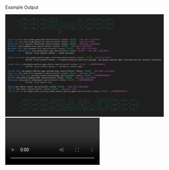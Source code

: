 Example Output

<img src="https://raw.githubusercontent.com/killuhwhale/appium/main/src/images/readme/demo_output.png?sanitize=true&raw=true" />
<video src="https://drive.google.com/open?id=1kztEqXsqcLiEa24NN3vr3_ddeH0D0re4&authuser=0&usp=drive_link" />


Prep work for Chromebook:
- DUT
    - Install Accounts for testing.
- Host device
    - Setup environment
        - bash ins_and_stu.sh
        - bash setup.sh
    - python3 main.py 192.168.0.143:5555 [ips]


# Need to test on Chromebook
Need to understand if devices will have preinstalled accounts
    - Need accounts like testminnie001@gmail.com logged into device

Problems:
    - Figure out a strategy/ design for loggin into apps w/ a variety of accounts.

    Store Packages with accounts.

    APP_CREDS = {
        package_name: {
            strat: ['inputFields' | 'GoogleAuthText' | 'GoogleAuthOCR' | "FBAuthText" | "FBAuthOCR" ],
            accounts: [['email/username/phonenumber', 'password'], [], ...]
            auth_accounts_text: ['email text'] # This should work for Google, they show Rows with Profile Icon & Email, not exactly sure for FaceBook.
            auth_accounts_OCR: [ '/path/to/account_icon.png']
        },
        com.roblox: {
            strat: ['inputFields'],
            accounts: [['testminnie001@gmail.com', 'testminnie123'],]
            auth_accounts_text: []
            auth_accounts_OCR: []
        },
        com.netflix: {
            strat: ['Google Auth text'],
            accounts: []
            auth_accounts_text: ['testminnie001@gmail.com']
            auth_accounts_OCR: []
        }
        com.anothaone: {
            strat: ['Google Auth OCR'],
            accounts: []
            auth_accounts_text: []
            auth_accounts_OCR: ['/path/to/profile-icon.png']
        }
    }


    # For each app we will know the stratgeyt to use.
    We can then build multiple handle_login() flows to handle each strategy.
        - We already need to build something to login, so we already need to map accounts to apps for login.
            - No way around that
            -
        - For each app we decide to user input fields or SSO Auth from Google or FaceBook

        - For input field login:
            - We need a set of email/password strings to use for each app
        - For SSO:
            - In order to click the right account
            - We need a string or an icon to search the screen for.
                - String: email to use OCR to find location on screen.
                - Icon: image of account icon to find.








    - com.google.android.contacts
        - wont uninstall
            Makes the beginning uninstall check take a long time


TODO:

Features/ Optimizations:
- Get size of an app to anticipate download time



# NOTES

# https://github.com/appium/appium-uiautomator2-driver#driverserver
#   - appium:skipServerInstallation => Improve startup speed if we know UIAutomator is already installed...

# TODO
# Need to identify each device so we can use the correct commands
# So far Pixel 2 and Chromebook Coachz have different View Names
#   - Chromebooks views are obfuscated
# We can use this to get deviceInfo
# https://github.com/appium/appium-uiautomator2-driver#mobile-deviceinfo
# self.driver.execute_script("mobile: scroll", {'direction': 'down'})
# self.driver.execute_script("mobile: acceptAlert", {'buttonLabel': 'Accept'})
# self.driver.execute_script("mobile: dismissAlert", {'buttonLabel': 'Dismiss'})
# self.driver.execute_script("mobile: deviceInfo", {})

# self.driver.execute_script("mobile: activateApp", {appId: "my.app.id"})
    # Activates the given application or launches it if necessary. The action literally simulates clicking the corresponding application icon on the dashboard.

# self.driver.execute_script("mobile: changePermissions", {
#                                   permissions: 'all',
#                                   appPackage: '',
#                                   action: 'allow',
# })
#  mobile:

